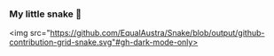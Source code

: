 ### My little snake 🐍

<img src="https://github.com/EqualAustra/Snake/blob/output/github-contribution-grid-snake.svg"#gh-dark-mode-only>
<!--
**EqualAustra/EqualAustra** is a ✨ _special_ ✨ repository because its `README.md` (this file) appears on your GitHub profile.


-->
